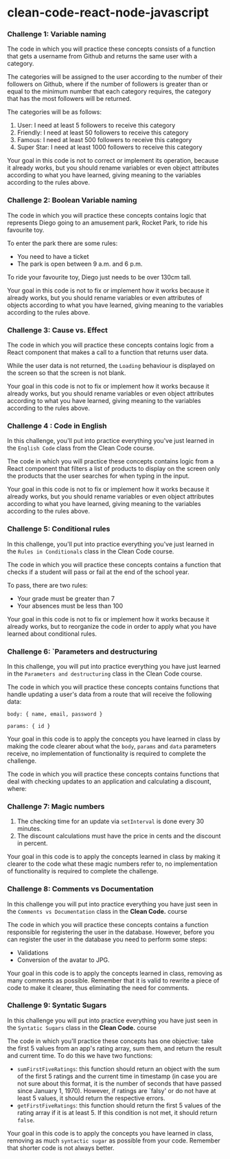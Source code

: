 # clean-code-react-node-javascript

### Challenge 1: Variable naming

<p>
The code in which you will practice these concepts consists of a function that gets a username from Github and returns the same user with a category.
</p>
<p>
The categories will be assigned to the user according to the number of their followers on Github, where if the number of followers is greater than or equal to the minimum number that each category requires, the category that has the most followers will be returned.
</p>
The categories will be as follows:

1. User: I need at least 5 followers to receive this category
2. Friendly: I need at least 50 followers to receive this category
3. Famous: I need at least 500 followers to receive this category
4. Super Star: I need at least 1000 followers to receive this category
<p>
Your goal in this code is not to correct or implement its operation, because it already works, but you should rename variables or even object attributes according to what you have learned, giving meaning to the variables according to the rules above.
</p>

### Challenge 2: Boolean Variable naming

The code in which you will practice these concepts contains logic that represents Diego going to an amusement park, Rocket Park, to ride his favourite toy.

To enter the park there are some rules:

- You need to have a ticket
- The park is open between 9 a.m. and 6 p.m.

To ride your favourite toy, Diego just needs to be over 130cm tall.

Your goal in this code is not to fix or implement how it works because it already works, but you should rename variables or even attributes of objects according to what you have learned, giving meaning to the variables according to the rules above.

###  Challenge 3: Cause vs. Effect

The code in which you will practice these concepts contains logic from a React component that makes a call to a function that returns user data.

While the user data is not returned, the `Loading` behaviour is displayed on the screen so that the screen is not blank.

Your goal in this code is not to fix or implement how it works because it already works, but you should rename variables or even object attributes according to what you have learned, giving meaning to the variables according to the rules above.

###  Challenge 4 : Code in English

In this challenge, you'll put into practice everything you've just learned in the `English Code` class from the Clean Code course.

The code in which you will practice these concepts contains logic from a React component that filters a list of products to display on the screen only the products that the user searches for when typing in the input.

Your goal in this code is not to fix or implement how it works because it already works, but you should rename variables or even object attributes according to what you have learned, giving meaning to the variables according to the rules above.

### Challenge 5: Conditional rules

In this challenge, you'll put into practice everything you've just learned in the `Rules in Conditionals` class in the Clean Code course.

The code in which you will practice these concepts contains a function that checks if a student will pass or fail at the end of the school year.

To pass, there are two rules:

- Your grade must be greater than 7
- Your absences must be less than 100

Your goal in this code is not to fix or implement how it works because it already works, but to reorganize the code in order to apply what you have learned about conditional rules.

### Challenge 6: `Parameters and destructuring

In this challenge, you will put into practice everything you have just learned in the `Parameters and destructuring` class in the Clean Code course.

The code in which you will practice these concepts contains functions that handle updating a user's data from a route that will receive the following data:

`body: { name, email, password }`

`params: { id }`

Your goal in this code is to apply the concepts you have learned in class by making the code clearer about what the `body`, `params` and `data` parameters receive, no implementation of functionality is required to complete the challenge.

The code in which you will practice these concepts contains functions that deal with checking updates to an application and calculating a discount, where:

### Challenge 7: Magic numbers

1. The checking time for an update via `setInterval` is done every 30 minutes.
2. The discount calculations must have the price in cents and the discount in percent.

Your goal in this code is to apply the concepts learned in class by making it clearer to the code what these magic numbers refer to, no implementation of functionality is required to complete the challenge.


### Challenge 8: Comments vs Documentation

In this challenge you will put into practice everything you have just seen in the `Comments vs Documentation` class in the **Clean Code.** course

The code in which you will practice these concepts contains a function responsible for registering the user in the database. However, before you can register the user in the database you need to perform some steps:

- Validations
- Conversion of the avatar to JPG.

Your goal in this code is to apply the concepts learned in class, removing as many comments as possible. Remember that it is valid to rewrite a piece of code to make it clearer, thus eliminating the need for comments.


### Challenge 9: Syntatic Sugars

In this challenge you will put into practice everything you have just seen in the `Syntatic Sugars` class in the **Clean Code.** course

The code in which you'll practice these concepts has one objective: take the first 5 values from an app's rating array, sum them, and return the result and current time. To do this we have two functions:

- `sumFirstFiveRatings`: this function should return an object with the sum of the first 5 ratings and the current time in timestamp (in case you are not sure about this format, it is the number of seconds that have passed since January 1, 1970). However, if ratings are `falsy' or do not have at least 5 values, it should return the respective errors.
- `getFirstFiveRatings`: this function should return the first 5 values of the rating array if it is at least 5. If this condition is not met, it should return `false`.

Your goal in this code is to apply the concepts you have learned in class, removing as much `syntactic sugar` as possible from your code. Remember that shorter code is not always better.




